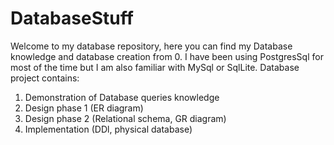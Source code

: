 # DatabaseStuff
Welcome to my database repository,
here you can find my Database knowledge and database creation from 0.
I have been using PostgresSql for most of the time but I am also familiar with MySql or SqlLite.
Database project contains:
1. Demonstration of Database queries knowledge
2. Design phase 1 (ER diagram)
3. Design phase 2 (Relational schema, GR diagram)
4. Implementation (DDl, physical database)
